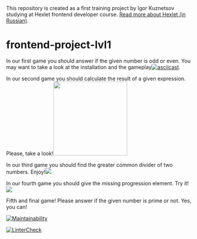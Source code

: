 ##

This repository is created as a first training project by Igor Kuznetsov studying at Hexlet frontend developer course. [Read more about Hexlet (in Russian)](https://ru.hexlet.io/pages/about?utm_source=github&utm_medium=link&utm_campaign=nodejs-package).

# frontend-project-lvl1 ####

In our first game you should answer if the given number is odd or even.
You may want to take a look at the installation and the gameplay[![asciicast](https://asciinema.org/a/t8F9ThznSDmr9PElas22zKsnD.svg)](https://asciinema.org/a/t8F9ThznSDmr9PElas22zKsnD).

In our second game you should calculate the result of a given expression. Please, take a look!<a href="https://asciinema.org/a/VW006d2uMT8k4oJe151MaFbxg" target="_blank"><img src="https://asciinema.org/a/VW006d2uMT8k4oJe151MaFbxg.svg" width="200" /></a>

In our third game you should find the greater common divider of two numbers. Enjoy!<a href="https://asciinema.org/a/VCk2l9SeDdg6PgEL2TYuB3arw" target="_blank"><img src="https://asciinema.org/a/VCk2l9SeDdg6PgEL2TYuB3arw.svg" /></a>

In our fourth game you should  give the missing progression element. Try it!<a href="https://asciinema.org/a/SvBVMd0O8af74MQF2Run7Rz89" target="_blank"><img src="https://asciinema.org/a/SvBVMd0O8af74MQF2Run7Rz89.svg" /></a>

Fifth and final game! Please answer if the given number is prime or not. Yes, you can!

[![Maintainability](https://api.codeclimate.com/v1/badges/d30f058e466a53678569/maintainability)](https://codeclimate.com/github/igorkuznetsov1972/frontend-project-lvl1/maintainability)

[![LinterCheck](https://github.com/igorkuznetsov1972/frontend-project-lvl1/workflows/LinterCheck/badge.svg?branch=master)](https://github.com/igorkuznetsov1972/frontend-project-lvl1/actions?query=workflow%3ALinterCheck)
